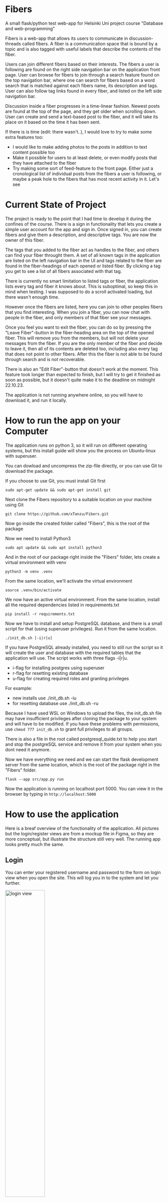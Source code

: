 # Fibers
A small flask/python test web-app for Helsinki Uni project course "Database and web-programming"

Fibers is a web-app that allows its users to communicate in discussion-threads called fibers. 
A fiber is a communication space that is bound by a topic and is also tagged with useful labels 
that describe the contents of the fiber.

Users can join different fibers based on their interests. The fibers a user is following 
are found on the right side navigation bar on the application front page. User can browse for fibers 
to join through a search feature found on the top navigation bar, where one can search for fibers 
based on a word search that is matched against each fibers name, its description and tags. User can 
also follow tag links found in every fiber, and listed on the left side navigation bar.

Discussion inside a fiber progresses in a time-linear fashion. Newest posts are found at the top of 
the page, and they get older when scrolling down. User can create and send a text-based post to the 
fiber, and it will take its place on it based on the time it has been sent.

If there is is time (edit: there wasn't..), I would love to try to make some extra features too:
  - I would like to make adding photos to the posts in addition to text 
    content possible too
  - Make it possible for users to at least delete, or even modify posts
    that they have attached to the fiber
  - Try making some sort of feed-feature to the front page. Either 
    just a cronological list of individual posts from the fibers a user
    is following, or maybe a peak hole to the fibers that has most recent 
    activity in it. Let's see

# Current State of Project
The project is ready to the point that I had time to develop it during the confines of the course. 
There is a sign in functionality that lets you create a simple user account for the app and sign in. 
Once signed in, you can create fibers and give them a description, and descriptive tags. You are now 
the owner of this fiber.

The tags that you added to the fiber act as handles to the fiber, and others 
can find your fiber throught them. A set of all known tags in the application are listed on the left 
navigation bar in the UI and tags related to the fiber are found in the fiber-headings of each opened 
or listed fiber. By clicking a tag you get to see a list of all fibers associated with that tag. 

There is currently no smart limitation to listed tags or fiber, the application lists every tag and 
fiber it knows about. This is suboptimal, so keep this in mind when testing. I was supposed to do a 
scroll activated loading, but there wasn't enough time.

However once the fibers are listed, here you can join to other peoples fibers that you find interesting. 
When you join a fiber, you can now chat with people in the fiber, and only members of that fiber see 
your messages. 

Once you feel you want to exit the fiber, you can do so by pressing the "Leave Fiber"-button in the 
fiber-heading area on the top of the opened fiber. This will remove you from the members, but will not 
delete your messages from the fiber. If you are the only member of the fiber and decide to leave it, then 
all of its contents are deleted too, including also every tag that does not point to other fibers. 
After this the fiber is not able to be found through search and is not recoverable.

There is also an "Edit Fiber"-button that doesn't work at the moment. This feature took longer than 
expected to finish, but I will try to get it finished as soon as possible, but it doesn't quite make 
it to the deadline on midnight 22.10.23.

The application is not running anywhere online, so you will have to download it, and run it locally.

# How to run the app on your Computer
The application runs on python 3, so it will run on different operating systems, but this 
install guide will show you the process on Ubuntu-linux with superuser.

You can dowload and uncompress the zip-file directly, or you can use Git to download the package.

If you choose to use Git, you must install Git first

```sudo apt-get update && sudo apt-get install git```

Next clone the Fibers repository to a suitable location on your machine using Git

```git clone https://github.com/xTanzu/Fibers.git```

Now go inside the created folder called "Fibers", this is the root of the package

Now we need to install Python3

```sudo apt update && sudo apt install python3```

And in the root of our package right inside the "Fibers" folder, lets create a virtual environment with venv

```python3 -m venv .venv```

From the same location, we'll activate the virtual environment

```source .venv/bin/activate```

We now have an active virtual environment. From the same location, install all the required dependencies listed in requirements.txt

```pip install -r requirements.txt```

Now we have to install and setup PostgreSQL database, and there is a small script for that (using superuser privileges). Run it from the same location.

```./init_db.sh [-i|r|u]```

If you have PostgreSQL already installed, you need to still run the script so it will create the user and database with the required tables that the application will use.
The script works with three flags -i|r|u.
- i-flag for installing postgres using superuser
- r-flag for resetting existing database
- u-flag for creating required roles and granting privileges

For example:
- new installs use ./init_db.sh -iu
- for resetting database use ./init_db.sh -ru

Because I have used WSL on Windows to upload the files, the init_db.sh file may have insufficient privileges after cloning the package to your system and will have to be modified. If you have these problems with permissions, use ``chmod 777 init_db.sh`` to grant full privileges to all groups.

There is also a file in the root called postgresql_quide.txt to help you start and stop the postgreSQL service and remove it from your system when you dont need it anymore.

Now we have everything we need and we can start the flask development server from the same location, which is the root of the package right in the "Fibers" folder.

```flask --app src/app.py run```

Now the application is running on localhost port 5000. You can view it in the browser by typing in ``http://localhost:5000``


# How to use the application
Here is a breaf overview of the functionality of the application. All pictures but the login/register views are from a mockup file in Figma, so they are more conceptual, but illustrate the structure still very well. The running app looks pretty much the same.

## Login
You can enter your registered username and password to the form on login view when you open the site. This will log you in to the system and let you further.

<img src="./images/login_view.png" alt="login view" width="50%"/>

## Registration
If you don't have a username and password yet, you can register a pair in the registration view, which you can access from the login-views "register"button. When you have succesfully registered, you will automatically be logged in to the system and forwarded to your main view.

<img src="./images/register_view.png" alt="register view" width="50%"/>

## Main view
When you are logged in, you will be directed to the main view. Here you can see the most recent messages of all your fibers in chronological order from top to bottom, top being the newest. Here you have all the posts from different fibers mixed up in one list.

<img src="./images/main_view.png" alt="main view" width="50%"/>

This same layout is consistent on every view. You have:
- top navigation bar above the content which consists of
  - "logo" which is a link back to this main view
  - search bar where you can make word-searches to search for word matches in fibername, description and tags of all the fibers in the database
  - username of the currently logged in user
  - logout link that lets you log off the system
- left navigation bar, that lists all the currently known tags in the system. By clicking these tags, you will be shown a match list of all the fibers sharing that specific tag.
- right navigation bar, that lists all the fibers that you are a member of currently. Listing items have the name of the fiber and a breaf description that is capped off if it doesn't fit in the area. There is also a circular placeholder for a personal picture for the fiber, but since time ran out I wasn't able to finish this functionality in time, but the placeholder is still there.
- main content area in the center, that will show different content based on which page you are currently on.

## Fiber view
When you choose a fiber either from the right navigation menu, or from the search results, you will be directed to this view. Here you have the contents of the fiber listed. There is:
- fiber heading area at the top that shows you the name of the fiber, the description given to it, and the descriptive tags list. You can click through the tags to perform the same tag-search that you can do using the left navigation menu.
- message area in the middle that lists you the recent messages posted on this particular fiber in chronological order from top to bottom just like in the main view
- message input field in the bottom, through which you can send new messages to the fiber. The message input field is fixed to the lower part of the page.

<img src="./images/fiber_view.png" alt="fiber view" width="50%"/>

## New Fiber view
You can reach this view from the "add new fiber" button from the bottom righthand corner of every screen. Here you can create a new fiber for yourself. You give your fiber a name (a topic usually, but it can be whatever you like), a description that describes the point or topic of your fiber, and tags that also describe you fiber in a single word. You can use the same words in the tags as you use in the description. The tags funtion as handles to your fiber through which users can traverse to find new interesting fibers. You enter the tags as text separated by spaces. The application cuts the text into words that it uses as tags based on the spaces. 

Try to be descriptive here so other people can easily make the destinction if they want to join your fiber or not. 

<img src="./images/new_fiber_view.png" alt="new fiber view" width="50%"/>

## Search results view
When you click a tag in the left navigation menu or in a fiber header, or perform a word search, you will be forwarded to this search results view that lists fiber matches. Here you will see a list of all the fibers that match your search. Fibers are listed as fiber heading elements where you have similar information about the fibers as displayed on the heading of the fiber view. Here you also have clickable tags to navigate further to a new search results view based on a new tag.

<img src="./images/search_view.png" alt="search results view" width="50%"/>

# Enjoy :D
Hope you like my little app. I used so much time into this and learned so much. This is my largest project so far and would really like to get it online once it is in decent functioning condition.

I would really like some feedback on improvements if you have any. Feel free to suggest features, bugfixes and improvements, or just general critique, but in a constructive spirit of course. I am very much still a newb trying to progress.

